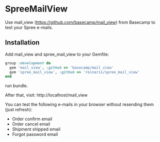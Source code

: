 SpreeMailView
=============

Use mail_view (https://github.com/basecamp/mail_view) from Basecamp to test your Spree e-mails.

Installation
------------

Add mail_view and spree_mail_view to your Gemfile:

```ruby
group :development do
  gem 'mail_view', :github => 'basecamp/mail_view'
  gem 'spree_mail_view', :github => 'reinaris/spree_mail_view'
end
```

run bundle.

After that, visit:
http://localhost/mail_view

You can test the following e-mails in your browser without resending them (just refresh):
- Order confirm email
- Order cancel email
- Shipment shipped email
- Forgot password email
